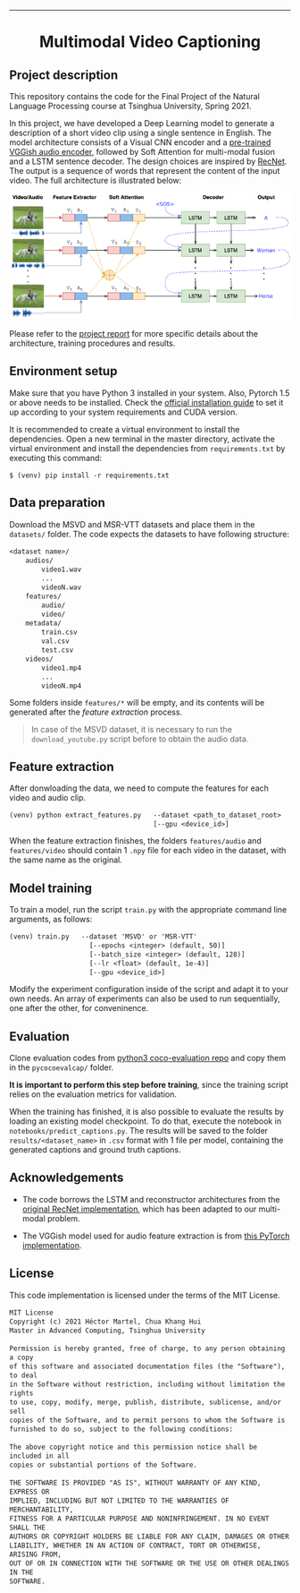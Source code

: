 ______________________________________________________________________

<div align="center">

# Multimodal Video Captioning
<!-- <a href="https://pytorch.org/get-started/locally/"><img alt="PyTorch" src="https://img.shields.io/badge/PyTorch-ee4c2c?logo=pytorch&logoColor=white"></a> -->
</div>

## Project description

This repository contains the code for the Final Project of the Natural Language Processing course at Tsinghua University, Spring 2021.

In this project, we have developed a Deep Learning model to generate a description of a short video clip using a single sentence in English. The model architecture consists of a Visual CNN encoder and a [pre-trained VGGish audio encoder](https://github.com/harritaylor/torchvggish), followed by Soft Attention for multi-modal fusion and a LSTM sentence decoder. The design choices are inspired by [RecNet](https://github.com/hobincar/RecNet). The output is a sequence of words that represent the content of the input video. The full architecture is illustrated below:

<div align="center">

<!-- ![Architecture_diagram](docs/Architecture_diagram.png) -->
![Architecture diagram](docs/SoftAttention-LSTM.png)

</div>

Please refer to the [project report](docs/Hector_Martel-Chua_Khang_Hui-Final_report.pdf) for more specific details about the architecture, training procedures and results.


## Environment setup

Make sure that you have Python 3 installed in your system. Also, Pytorch 1.5 or above needs to be installed. Check the [official installation guide](https://pytorch.org/get-started/locally/) to set it up according to your system requirements and CUDA version.

It is recommended to create a virtual environment to install the dependencies. Open a new terminal in the master directory, activate the virtual environment and install the dependencies from ``requirements.txt`` by executing this command:

```
$ (venv) pip install -r requirements.txt
```

## Data preparation

Download the MSVD and MSR-VTT datasets and place them in the `datasets/` folder. The code expects the datasets to have following structure: 

```
<dataset name>/
    audios/
        video1.wav
        ...
        videoN.wav
    features/
        audio/
        video/
    metadata/
        train.csv
        val.csv
        test.csv
    videos/
        video1.mp4
        ...
        videoN.mp4
```

Some folders inside `features/*` will be empty, and its contents will be generated after the *feature extraction* process.

> In case of the MSVD dataset, it is necessary to run the `download_youtube.py` script before to obtain the audio data.

## Feature extraction

After donwloading the data, we need to compute the features for each video and audio clip. 

```
(venv) python extract_features.py   --dataset <path_to_dataset_root>
                                    [--gpu <device_id>]
```

When the feature extraction finishes, the folders `features/audio` and `features/video` should contain 1 `.npy` file for each video in the dataset, with the same name as the original.

## Model training

To train a model, run the script `train.py` with the appropriate command line arguments, as follows:

```
(venv) train.py   --dataset 'MSVD' or 'MSR-VTT'
                    [--epochs <integer> (default, 50)]
                    [--batch_size <integer> (default, 128)]
                    [--lr <float> (default, 1e-4)]
                    [--gpu <device_id>] 
```

Modify the experiment configuration inside of the script and adapt it to your own needs. An array of experiments can also be used to run sequentially, one after the other, for conveninence.

## Evaluation
Clone evaluation codes from [python3 coco-evaluation repo](https://github.com/daqingliu/coco-caption) and copy them in the `pycocoevalcap/` folder.

**It is important to perform this step before training**, since the training script relies on the evaluation metrics for validation. 

When the training has finished, it is also possible to evaluate the results by loading an existing model checkpoint. To do that, execute the notebook in `notebooks/predict_captions.py`. The results will be saved to the folder `results/<dataset_name>` in `.csv` format with 1 file per model, containing the generated captions and ground truth captions. 

## Acknowledgements

* The code borrows the LSTM and reconstructor architectures from the [original RecNet implementation](https://github.com/hobincar/RecNet), which has been adapted to our multi-modal problem. 

* The VGGish model used for audio feature extraction is from [this PyTorch implementation](https://github.com/harritaylor/torchvggish).

## License 

This code implementation is licensed under the terms of the MIT License.

```
MIT License
Copyright (c) 2021 Héctor Martel, Chua Khang Hui
Master in Advanced Computing, Tsinghua University

Permission is hereby granted, free of charge, to any person obtaining a copy
of this software and associated documentation files (the "Software"), to deal
in the Software without restriction, including without limitation the rights
to use, copy, modify, merge, publish, distribute, sublicense, and/or sell
copies of the Software, and to permit persons to whom the Software is
furnished to do so, subject to the following conditions:

The above copyright notice and this permission notice shall be included in all
copies or substantial portions of the Software.

THE SOFTWARE IS PROVIDED "AS IS", WITHOUT WARRANTY OF ANY KIND, EXPRESS OR
IMPLIED, INCLUDING BUT NOT LIMITED TO THE WARRANTIES OF MERCHANTABILITY,
FITNESS FOR A PARTICULAR PURPOSE AND NONINFRINGEMENT. IN NO EVENT SHALL THE
AUTHORS OR COPYRIGHT HOLDERS BE LIABLE FOR ANY CLAIM, DAMAGES OR OTHER
LIABILITY, WHETHER IN AN ACTION OF CONTRACT, TORT OR OTHERWISE, ARISING FROM,
OUT OF OR IN CONNECTION WITH THE SOFTWARE OR THE USE OR OTHER DEALINGS IN THE
SOFTWARE.
```